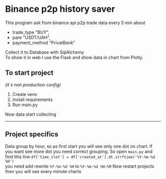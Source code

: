 # Binance p2p history saver

This program ask from binance api p2p trade data every 5 min about 
- trade_type "BUY", 
- pare "USDT/UAH", 
- payment_method "PrivatBank"

Collect it to Database with SqlAlchemy<br>
To show it in web I use the Flask and show data in chart from Plotly. 

## To start project 
_(it`s non production config)_

1. Create venv
2. Install requirements
3. Run main.py

Now data start collecting
____

## Project specifics

Data group by hour, so as first start you will see only one dot on chart.
If you want see more dot you need correct grouping. 
So open `main.py` and find this line 
`df['time_slot'] = df['created_at'].dt.strftime('%Y-%m-%d %H')`
<br>you need add rewrite `%Y-%m-%d %H` to `%Y-%m-%d %H:%M`
Now restart projects then you will see every minute charts

